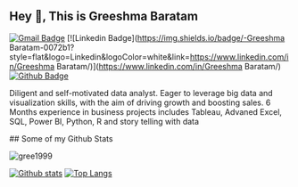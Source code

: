
## Hey 👋, This is Greeshma Baratam
[![Gmail Badge](https://img.shields.io/badge/-greeshmab1999@gmail.com-c14438?style=flat&logo=Gmail&logoColor=white&link=mailto:greeshmab1999@gmail.com)](mailto:greeshmab1999@gmail.com) 
[![Linkedin Badge](https://img.shields.io/badge/-Greeshma Baratam-0072b1?style=flat&logo=Linkedin&logoColor=white&link=https://www.linkedin.com/in/Greeshma Baratam/)](https://www.linkedin.com/in/Greeshma Baratam/) [![Github Badge](https://img.shields.io/badge/-gree1999-grey?style=flat&logo=github&logoColor=white&link=https://github.com/gree1999/)](https://www.github.com/gree1999/) <p align='left'>Diligent and self-motivated data analyst. Eager to leverage big data and visualization skills, with the aim of driving growth and boosting sales. 6 Months experience in business projects includes Tableau, Advaned Excel, SQL, Power BI, Python, R and story telling with data 
</p>
## Some of my Github Stats
<p align=left> <img src=https://komarev.com/ghpvc/?username=gree1999 alt=gree1999 /> </p>

[![Github stats](https://github-readme-stats.vercel.app/api?username=gree1999&show_icons=true&include_all_commits=true)](https://github.com/gree1999/github-readme-stats)
[![Top Langs](https://github-readme-stats.vercel.app/api/top-langs/?username=gree1999&layout=compact)](https://github.com/gree1999/github-readme-stats)
